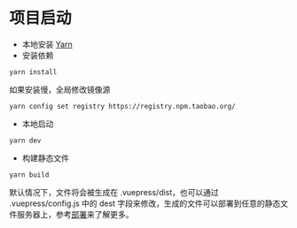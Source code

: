 # 项目启动
+ 本地安装 [Yarn](https://yarn.bootcss.com/docs/getting-started/)
+ 安装依赖
```
yarn install
``` 
如果安装慢，全局修改镜像源
```
yarn config set registry https://registry.npm.taobao.org/
```
+ 本地启动
```
yarn dev
```
+ 构建静态文件
```
yarn build
```
默认情况下，文件将会被生成在 .vuepress/dist，也可以通过 .vuepress/config.js 中的 dest 字段来修改，生成的文件可以部署到任意的静态文件服务器上，参考[部署](https://vuepress.vuejs.org/zh/guide/deploy.html#github-pages)来了解更多。